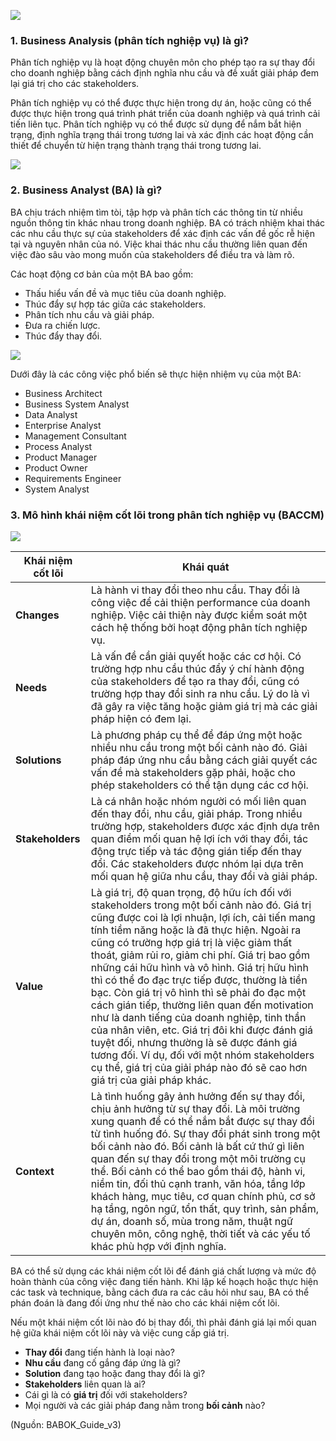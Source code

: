 ![](https://images.viblo.asia/b220bd94-94fb-4525-8ebe-b1df83821c98.png)

### 1. Business Analysis (phân tích nghiệp vụ) là gì?
Phân tích nghiệp vụ là hoạt động chuyên môn cho phép tạo ra sự thay đổi cho doanh nghiệp bằng cách định nghĩa nhu cầu và đề xuất giải pháp đem lại giá trị cho các stakeholders.

Phân tích nghiệp vụ có thể được thực hiện trong dự án, hoặc cũng có thể được thực hiện trong quá trình phát triển của doanh nghiệp và quá trình cải tiến liên tục. Phân tích nghiệp vụ có thể được sử dụng để nắm bắt hiện trạng, định nghĩa trạng thái trong tương lai và xác định các hoạt động cần thiết để chuyển từ hiện trạng thành trạng thái trong tương lai.

![](https://images.viblo.asia/c3dc6a84-b19e-40a7-81e2-cbb07f5f8137.jpg)

### 2. Business Analyst (BA) là gì?
BA chịu trách nhiệm tìm tòi, tập hợp và phân tích các thông tin từ nhiều nguồn thông tin khác nhau trong doanh nghiệp. BA có trách nhiệm khai thác các nhu cầu thực sự của stakeholders để xác định các vấn đề gốc rễ hiện tại và nguyên nhân của nó. Việc khai thác nhu cầu thường liên quan đến việc đào sâu vào mong muốn của stakeholders để điều tra và làm rõ.

Các hoạt động cơ bản của một BA bao gồm:
* Thấu hiểu vấn đề và mục tiêu của doanh nghiệp.
* Thúc đẩy sự hợp tác giữa các stakeholders.
* Phân tích nhu cầu và giải pháp.
* Đưa ra chiến lược.
* Thúc đẩy thay đổi.

![](https://images.viblo.asia/ad866311-84a3-43ea-889d-40bb7c8f8cdb.png)

Dưới đây là các công việc phổ biến sẽ thực hiện nhiệm vụ của một BA:
* Business Architect
* Business System Analyst
* Data Analyst
* Enterprise Analyst
* Management Consultant
* Process Analyst
* Product Manager
* Product Owner
* Requirements Engineer
* System Analyst

### 3. Mô hình khái niệm cốt lõi trong phân tích nghiệp vụ (BACCM)
![](https://images.viblo.asia/091fc36d-6def-4787-9f89-995e93240f52.jpg)


| Khái niệm cốt lõi | Khái quát |
| -------- | -------- |
| **Changes**     | Là hành vi thay đổi theo nhu cầu. Thay đổi là công việc để cải thiện performance của doanh nghiệp. Việc cải thiện này được kiểm soát một cách hệ thống bởi hoạt động phân tích nghiệp vụ.     |
| **Needs**     | Là vấn đề cần giải quyết hoặc các cơ hội. Có trường hợp nhu cầu thúc đẩy ý chí hành động của stakeholders để tạo ra thay đổi, cũng có trường hợp thay đổi sinh ra nhu cầu. Lý do là vì đã gây ra việc tăng hoặc giảm giá trị mà các giải pháp hiện có đem lại.     |
| **Solutions**     | Là phương pháp cụ thể để đáp ứng một hoặc nhiều nhu cầu trong một bối cảnh nào đó. Giải pháp đáp ứng nhu cầu bằng cách giải quyết các vấn đề mà stakeholders gặp phải, hoặc cho phép stakeholders có thể tận dụng các cơ hội.     |
| **Stakeholders**     | Là cá nhân hoặc nhóm người có mối liên quan đến thay đổi, nhu cầu, giải pháp. Trong nhiều trường hợp, stakeholders được xác định dựa trên quan điểm mối quan hệ lợi ích với thay đổi, tác động trực tiếp và tác động gián tiếp đến thay đổi. Các stakeholders được nhóm lại dựa trên mối quan hệ giữa nhu cầu, thay đổi và giải pháp.     |
| **Value**     | Là giá trị, độ quan trọng, độ hữu ích đối với stakeholders trong một bối cảnh nào đó. Giá trị cũng được coi là lợi nhuận, lợi ích, cải tiến mang tính tiềm năng hoặc là đã thực hiện. Ngoài ra cũng có trường hợp giá trị là việc giảm thất thoát, giảm rủi ro, giảm chi phí. Giá trị bao gồm những cái hữu hình và vô hình. Giá trị hữu hình thì có thể đo đạc trực tiếp được, thường là tiền bạc. Còn giá trị vô hình thì sẽ phải đo đạc một cách gián tiếp, thường liên quan đến motivation như là danh tiếng của doanh nghiệp, tinh thần của nhân viên, etc. Giá trị đôi khi được đánh giá tuyệt đối, nhưng thường là sẽ được đánh giá tương đối. Ví dụ, đối với một nhóm stakeholders cụ thể, giá trị của giải pháp nào đó sẽ cao hơn giá trị của giải pháp khác.     |
| **Context**     | Là tình huống gây ảnh hưởng đến sự thay đổi, chịu ảnh hưởng từ sự thay đổi. Là môi trường xung quanh để có thể nắm bắt được sự thay đổi từ tình huống đó. Sự thay đổi phát sinh trong một bối cảnh nào đó. Bối cảnh là bất cứ thứ gì liên quan đến sự thay đổi trong một môi trường cụ thể. Bối cảnh có thể bao gồm thái độ, hành vi, niềm tin, đối thủ cạnh tranh, văn hóa, tầng lớp khách hàng, mục tiêu, cơ quan chính phủ, cơ sở hạ tầng, ngôn ngữ, tổn thất, quy trình, sản phẩm, dự án, doanh số, mùa trong năm, thuật ngữ chuyên môn, công nghệ, thời tiết và các yếu tố khác phù hợp với định nghĩa.     |

BA có thể sử dụng các khái niệm cốt lõi để đánh giá chất lượng và mức độ hoàn thành của công việc đang tiến hành. Khi lập kế hoạch hoặc thực hiện các task và technique, bằng cách đưa ra các câu hỏi như sau, BA có thể phán đoán là đang đối ứng như thế nào cho các khái niệm cốt lõi.

Nếu một khái niệm cốt lõi nào đó bị thay đổi, thì phải đánh giá lại mối quan hệ giữa khái niệm cốt lõi này và việc cung cấp giá trị.
* **Thay đổi** đang tiến hành là loại nào?
* **Nhu cầu** đang cố gắng đáp ứng là gì?
* **Solution** đang tạo hoặc đang thay đổi là gì?
* **Stakeholders** liên quan là ai?
* Cái gì là có **giá trị** đối với stakeholders?
* Mọi người và các giải pháp đang nằm trong **bối cảnh** nào?

(Nguồn: BABOK_Guide_v3)